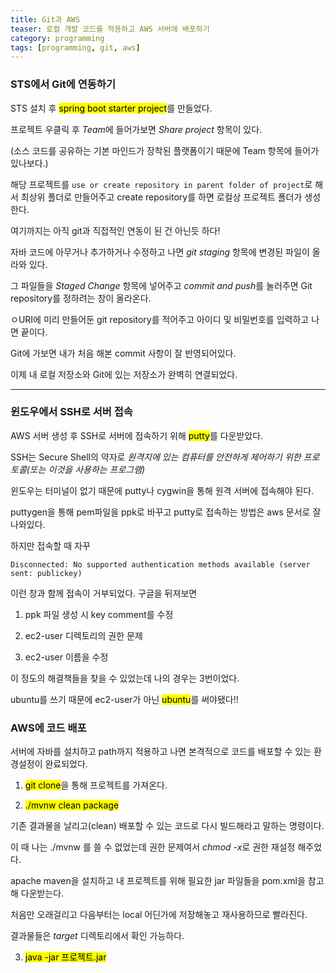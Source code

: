 ```yaml
---
title: Git과 AWS
teaser: 로컬 개발 코드를 적용하고 AWS 서버에 배포하기
category: programming
tags: [programming, git, aws]
---
```


### STS에서 Git에 연동하기


STS 설치 후 <mark>spring boot starter project</mark>를 만들었다.

프로젝트 우클릭 후 <dfn>Team</dfn>에 들어가보면 <dfn>Share project</dfn> 항목이 있다.

(소스 코드를 공유하는 기본 마인드가 장착된 플랫폼이기 때문에 Team 항목에 들어가 있나보다.)

해당 프로젝트를 `use or create repository in parent folder of project`로 해서 최상위 폴더로 만들어주고 create repository를 하면 로컬상 프로젝트 폴더가 생성한다.

여기까지는 아직 git과 직접적인 연동이 된 건 아닌듯 하다!


자바 코드에 아무거나 추가하거나 수정하고 나면 <dfn>git staging</dfn> 항목에 변경된 파일이 올라와 있다.

그 파일들을 <dfn>Staged Change</dfn> 항목에 넣어주고 <dfn>commit and push</dfn>를 눌러주면 Git repository를 정하려는 창이 올라온다.

ㅇURI에 미리 만들어둔 git repository를 적어주고 아이디 및 비밀번호를 입력하고 나면 끝이다.

Git에 가보면 내가 처음 해본 commit 사항이 잘 반영되어있다.

이제 내 로컬 저장소와 Git에 있는 저장소가 완벽히 연결되었다.

----------------------------------------


### 윈도우에서 SSH로 서버 접속



AWS 서버 생성 후 SSH로 서버에 접속하기 위해 <mark>putty</mark>를 다운받았다.

SSH는 Secure Shell의 약자로 <dfn>원격지에 있는 컴퓨터를 안전하게 제어하기 위한 프로토콜(또는 이것을 사용하는 프로그램)</dfn>

윈도우는 터미널이 없기 때문에 putty나 cygwin을 통해 원격 서버에 접속해야 된다.

puttygen을 통해 pem파일을 ppk로 바꾸고 putty로 접속하는 방법은 aws 문서로 잘 나와있다.

하지만 접속할 때 자꾸


`Disconnected: No supported authentication methods available (server sent: publickey)`


이런 창과 함께 접속이 거부되었다. 구글을 뒤져보면


1. ppk 파일 생성 시 key comment를 수정

2. ec2-user 디렉토리의 권한 문제

3. ec2-user 이름을 수정


이 정도의 해결책들을 찾을 수 있었는데 나의 경우는 3번이었다.

ubuntu를 쓰기 때문에 ec2-user가 아닌 <mark>ubuntu</mark>를 써야됐다!!



### AWS에 코드 배포



서버에 자바를 설치하고 path까지 적용하고 나면 본격적으로 코드를 배포할 수 있는 환경설정이 완료되었다.

1. <mark>git clone</mark>을 통해 프로젝트를 가져온다.

2. <mark>./mvnw clean package</mark>

기존 결과물을 날리고(clean) 배포할 수 있는 코드로 다시 빌드해라고 말하는 명령이다.

이 때 나는 ./mvnw 를 쓸 수 없었는데 권한 문제여서 <dfn>chmod -x</dfn>로 권한 재설정 해주었다.

apache maven을 설치하고 내 프로젝트를 위해 필요한 jar 파일들을 pom.xml을 참고해 다운받는다.

처음만 오래걸리고 다음부터는 local 어딘가에 저장해놓고 재사용하므로 빨라진다.

결과물들은 <dfn>target</dfn> 디렉토리에서 확인 가능하다.

3. <mark>java -jar 프로젝트.jar</mark>
